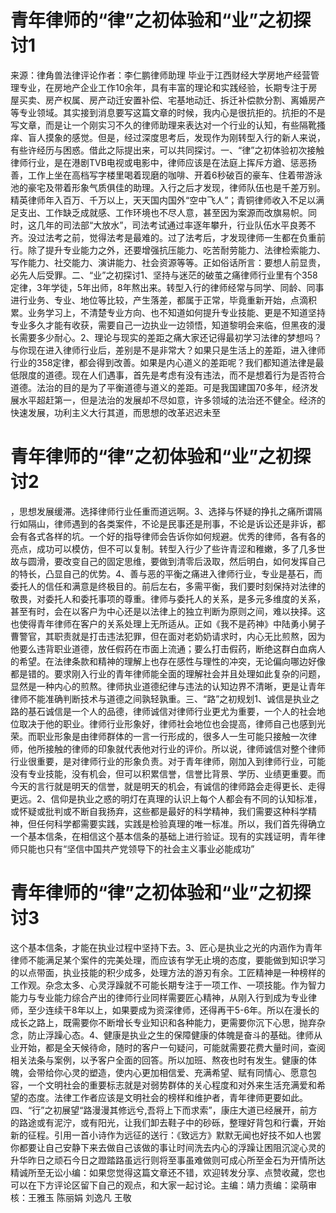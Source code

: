 # 青年律师的“律”之初体验和“业”之初探讨1

来源：律角兽法律评论作者：李仁鹏律师助理 毕业于江西财经大学房地产经营管理专业，在房地产企业工作10余年，具有丰富的理论和实践经验，长期专注于房屋买卖、房产权属、房产动迁安置补偿、宅基地动迁、拆迁补偿款分割、离婚房产等专业领域。其实接到消息要写这篇文章的时候，我内心是很抗拒的。抗拒的不是写文章，而是让一个刚实习不久的律师助理来表达对一个行业的认知，有些隔靴搔痒、盲人摸象的感觉。但是，经过深度思考后，发现作为刚转型入行的新人来说，有些许经历与困惑。借此之际提出来，可以共同探讨。一、“律”之初体验初次接触律师行业，是在港剧TVB电视或电影中，律师应该是在法庭上挥斥方遒、惩恶扬善，工作上坐在高档写字楼里喝着现磨的咖啡、开着6秒破百的豪车、住着带游泳池的豪宅及带着形象气质俱佳的助理。入行之后才发现，律师队伍也是千差万别。精英律师年入百万、千万以上，天天国内国外“空中飞人”；青铜律师收入不足以满足支出、工作缺乏成就感、工作环境也不尽人意，甚至因为案源而改旗易帜。同时，这几年的司法部“大放水”，司法考试通过率逐年攀升，行业队伍水平良莠不齐。没过法考之前，觉得法考是最难的。过了法考后，才发现律师一生都在负重前行。除了提升专业能力之外，还要增强抗压能力、吃苦耐劳能力、法律检索能力、写作能力、社交能力、演讲能力、社会资源等等。正如俗话所言：要想人前显贵，必先人后受罪。二、“业”之初探讨1、坚持与迷茫的破茧之痛律师行业里有个358定律，3年学徒，5年出师，8年熬出来。转型入行的律师经常与同学、同龄、同事进行业务、专业、地位等比较，产生落差，都属于正常，毕竟重新开始，点滴积累。业务学习上，不清楚专业方向、也不知道如何提升专业技能、更是不知道坚持专业多久才能有收获，需要自己一边执业一边领悟，知道黎明会来临，但黑夜的漫长需要多少耐心。2、理论与现实的差距之痛大家还记得最初学习法律的梦想吗？与你现在进入律师行业后，差别是不是非常大？如果只是生活上的差距，进入律师行业的358定律，都会得到改善。如果是内心道义的差距呢？我们都知道法律是最低限度的道德。现在人们遇事，首先是考虑有没有违法，而不是想着行为是否符合道德。法治的目的是为了平衡道德与道义的差距。可是我国建国70多年，经济发展水平超赶第一，但是法治的发展却不尽如意，许多领域的法治还不健全。经济的快速发展，功利主义大行其道，而思想的改革迟迟未至

# 青年律师的“律”之初体验和“业”之初探讨2

，思想发展缓滞。选择律师行业任重而道远啊。3、选择与怀疑的挣扎之痛所谓隔行如隔山，律师遇到的各类案件，不论是民事还是刑事，不论是诉讼还是非诉，都会有各式各样的坑。一个好的指导律师会告诉你如何规避。优秀的律师，各有各的亮点，成功可以模仿，但不可以复制。转型入行少了些许青涩和稚嫩，多了几多世故与圆滑，要改变自己的固定思维，要做到清零后汲取，然后明白，如何发挥自己的特长，凸显自己的优势。4、善与恶的平衡之痛进入律师行业，专业是基石，而委托人的信任和满意是终极目的。前后左右，多需平衡，我们要时刻保持对法律的敬畏，对委托人和委托事项的尊重。律师与委托人的关系，是多元多维度的关系，甚至有时，会在以客户为中心还是以法律上的独立判断为原则之间，难以抉择。这也使得青年律师在客户的关系处理上无所适从。正如《我不是药神》中陆勇小舅子曹警官，其职责就是打击违法犯罪，但在面对老奶奶请求时，内心无比煎熬，因为他要么违背职业道德，放任假药在市面上流通；要么打击假药，断绝这群白血病人的希望。在法律条款和精神的理解上也存在感性与理性的冲突，无论偏向哪边好像都是错的。要求刚入行业的青年律师能全面的理解社会并且处理如此复杂的问题，显然是一种内心的煎熬。律师执业道德纪律与违法的认知边界不清晰，更是让青年律师不能准确判断技术与道德之间孰轻孰重。三、“路”之初规划1、诚信是执业之路的基石诚信是一个人的品德，律师诚信对律师行业更尤为重要，一个人的社会地位取决于他的职业。律师行业形象好，律师社会地位也会提高，律师自己也感到光荣。而职业形象是由律师群体的一言一行形成的，很多人一生可能只接触一次律师，他所接触的律师的印象就代表他对行业的评价。所以说，律师诚信对整个律师行业很重要，是对律师行业的形象负责。对于青年律师，刚加入到律师行业，可能没有专业技能，没有机会，但可以积累信誉，信誉比背景、学历、业绩更重要。而今天的言行就是明天的信誉，就是明天的机会，有诚信的律师路会走得更长、走得更远。2、信仰是执业之惑的明灯在真理的认识上每个人都会有不同的认知标准，或怀疑或批判或不断自我扬弃，这些都是最好的科学精神，我们需要这种科学精神，但任何科学都需要实践，实践是检验真理的唯一标准。所以，我们首先得确立一个基本信条，在相信这个基本信条的基础上进行验证。现有的实践证明，青年律师只能也只有“坚信中国共产党领导下的社会主义事业必能成功”

# 青年律师的“律”之初体验和“业”之初探讨3

这个基本信条，才能在执业过程中坚持下去。3、匠心是执业之光的内涵作为青年律师不能满足某个案件的完美处理，而应该有学无止境的态度，要能做到知识学习的以点带面，执业技能的积少成多，处理方法的游刃有余。工匠精神是一种榜样的工作观。杂念太多、心灵浮躁就不可能长期专注于一项工作、一项技能。作为智力能力与专业能力综合产出的律师行业同样需要匠心精神，从刚入行到成为专业律师，至少连续干8年以上，如果要成为资深律师，还得再干5-6年。所以在漫长的成长之路上，既需要你不断增长专业知识和各种能力，更需要你沉下心思，抛弃杂念，防止浮躁心态。4、健康是执业之生的保障健康的体魄是奋斗的基础。律师从业开始，都是全天候待命，随时的客户一句疑问，可能就需要花费大量时间，查阅相关法条与案例，以予客户全面的回答。所以加班、熬夜也时有发生。健康的体魄，会带给你心灵的塑造，使内心更加相信爱、充满希望、赋有同情心、愿意包容，一个文明社会的重要标志就是对弱势群体的关心程度和对外来生活充满爱和希望的态度。法律工作者应该是文明社会的榜样和维护者，青年律师更要如此。四、“行”之初展望“路漫漫其修远兮,吾将上下而求索”，康庄大道已经展开，前方的路途或有泥泞，或有阳光，让我们卸去鞋子中的砂砾，整理好背包和行囊，开始新的征程。引用一首小诗作为远征的送行：《致远方》默默无闻也好技不如人也罢你都要让自己安静下来去做自己该做的事让时间洗去内心的浮躁让困阻沉淀心灵的升华昨日之顽石今日之蹬踏路虽远行则将至事虽难做则可成心所至金石为开情所达精诚所至无讼小编：如果您觉得这篇文章还不错，欢迎转发分享、点赞收藏，您也可以在下方评论区留下自己的观点，和大家一起讨论。主编：靖力责编：梁萌审核：王雅玉 陈丽娟 刘逸凡 王敬

